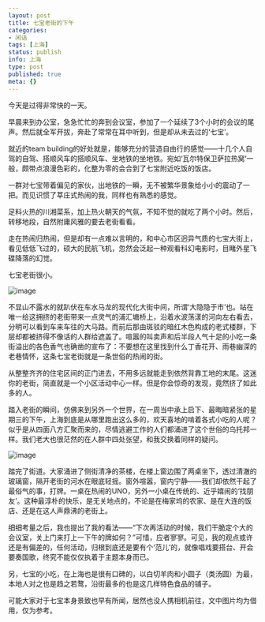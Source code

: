 ```yaml
---
layout: post
title: 七宝老街的下午
categories:
- 闲话
tags: [上海]
status: publish
info: 上海
type: post
published: true
meta: {}
---
```


今天是过得非常快的一天。
  
早晨来到办公室，急急忙忙的奔到会议室，参加了一个延续了3个小时的会议的尾声。然后就全军开拔，奔赴了常常在耳中听到，但是却从未去过的‘七宝’。
  
就近的team building的好处就是，能够充分的营造自由行的感觉——十几个人自驾的自驾、搭顺风车的搭顺风车、坐地铁的坐地铁。宛如‘瓦尔特保卫萨拉热窝’一般，颇带点浪漫色彩的，化整为零的会合到了七宝附近吃饭的饭店。
  
一群对七宝带着偏见的家伙，出地铁的一瞬，无不被繁华景象给小小的震动了一把。而见识惯了莘庄式热闹的我，同样也有熟悉的感觉。
  
足料火热的川湘菜系，加上热火朝天的气氛，不知不觉的就吃了两个小时。然后，转移地段，自然附庸风雅的要去老街看看。
  
走在热闹归热闹，但是却有一点难以言明的，和中心市区迥异气质的七宝大街上，看见低低飞过的，硕大的民航飞机，忽然会泛起一种观看科幻电影时，目睹外星飞碟降落的幻觉。
  
七宝老街很小。
  
![image](http://i340.photobucket.com/albums/o350/claudxiao/200709051726496.jpg) 

不显山不露水的就趴伏在车水马龙的现代化大街中间，所谓‘大隐隐于市’也。站在唯一给这拥挤的老街带来一点灵气的浦汇塘桥上，沿着水波荡漾的河向左右看去，分明可以看到车来车往的大马路。而前后那由斑驳的暗红木色构成的老式楼群，下层却都被挤得不像话的人群给遮盖了。喧嚣的叫卖声和后半段人气十足的小吃一条街溢出的各色香气也确凿的宣布了：不要想在这里找到什么丁香花开、雨巷幽深的老巷情怀，这条七宝老街就是一条世俗的热闹的街。
  
从整整齐齐的住宅区间的正门进去，不用多远就能走到依然背靠工地的末尾。这迷你的老街，简直就是一个小区活动中心一样。但是你会惊奇的发现，竟然挤了如此多的人。
  
踏入老街的瞬间，仿佛来到另外一个世界，在一周当中承上启下、最晦暗紧张的星期三的下午，上海到底是从哪里跑出这么多的，欢天喜地的啃着各式小吃的人呢？似乎是从四面八方汇聚而来的，尽情逃避工作的人们都涌进了这个世俗的乌托邦一样。我们老大也很茫然的在人群中四处张望，和我交换着同样的疑问。
  
![image](http://i340.photobucket.com/albums/o350/claudxiao/1_200611260037561.jpg)
  
踏完了街道。大家涌进了侧街清净的茶楼，在楼上窗边围了两桌坐下，透过清澈的玻璃窗，隔开老街的河水在眼底轻摇。窗外喧嚣，窗内宁静——我们却依然干起了最俗气的事，打牌。一桌在热闹的UNO，另外一小桌在传统的、近乎嬉闹的‘找朋友’。这种最淳朴的快乐，是无关地点的，不论是在梅家坞的农家、是在大连的饭店、还是在这人声鼎沸的老街上。
  
细细考量之后，我也提出了我的看法——“下次再活动的时候，我们干脆定个大的会议室，关上门来打上一下午的牌如何？”可惜，应者寥寥。可见，我的观点或许还是有偏差的，任何活动，归根到底还是要有个‘范儿’的，就像唱戏要搭台、开会要奏国歌，终究不能仅仅执着于主题本身而已。
  
另，七宝的小吃，在上海也是很有口碑的，以白切羊肉和小圆子（类汤圆）为最，本地人对之也是趋之若鹜，沿街最多的也是这几样特色食品的铺子。
  
可能大家对于七宝本身景致也早有所闻，居然也没人携相机前往，文中图片均为借用，仅为参考。

